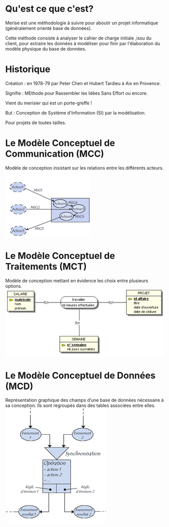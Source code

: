 # Qu'est ce que c'est?

Merise est une méthodologie à suivre pour aboutir un projet informatique (généralement orienté base de données). 

Cette méthode consiste à analyser le cahier de charge initiale ,issu du client, pour extraire les données à modéliser pour finir par l'élaboration du modèle physique du base de données. 


# Historique

Création : en 1978-79 par Peter Chen et Hubert Tardieu à Aix en Provence.

Signifie : MEthode pour Rassembler les Idées Sans Effort ou encore.

Vient du merisier qui est un porte-greffe !

But : Conception de Système d'Information (SI) par la modélisation.

Pour projets de toutes tailles.


#  Le Modèle Conceptuel de Communication (MCC)

Modèle de conception insistant sur les relations entre les différents acteurs.
![](https://github.com/AntoineSimoni/Merise/blob/master/Images/MCC.gif?raw=true)


# Le Modèle Conceptuel de Traitements (MCT)

Modèle de conception mettant en évidence les choix entre plusieurs options.
![](https://github.com/AntoineSimoni/Merise/blob/master/Images/MCD.gif?raw=true)

# Le Modèle Conceptuel de Données (MCD)

Représentation graphique des champs d’une base de données nécessaire à sa conception. Ils sont regroupés dans des tables associées entre elles.
![](https://github.com/AntoineSimoni/Merise/blob/master/Images/MCT.gif?raw=true)